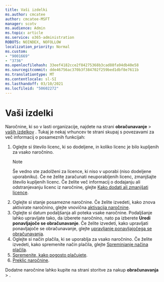 ```yaml
---
title: Vaši izdelki
ms.author: cmcatee
author: cmcatee-MSFT
manager: scotv
ms.audience: Admin
ms.topic: article
ms.service: o365-administration
ROBOTS: NOINDEX, NOFOLLOW
localization_priority: Normal
ms.custom:
- "9001669"
- "3736"
ms.openlocfilehash: 33eef4182cce2f84275368b3cad88fa94db40e58
ms.sourcegitcommit: dde46756ac370b3f384702f259bed1dbf8e7611b
ms.translationtype: MT
ms.contentlocale: sl-SI
ms.lasthandoff: 03/10/2021
ms.locfileid: "50602272"
---
```

# <a name="your-products"></a>Vaši izdelki

Naročnine, ki so v lasti organizacije, najdete na strani **obračunavanje**  >  [vaših izdelkov](https://go.microsoft.com/fwlink/p/?linkid=842054) . Tukaj je nekaj vrhuncev te strani skupaj s povezavami za več informacij o posameznih funkcijah:

1. Oglejte si število licenc, ki so dodeljene, in koliko licenc je bilo kupljenih za vsako naročnino.
    > [!NOTE]
    > Še vedno ste zadolženi za licence, ki niso v uporabi (niso dodeljene uporabniku). Če ne želite zaračunati neuporabljenih licenc, zmanjšajte število kupljenih licenc. Če želite več informacij o dodajanju ali odstranjevanju licenc iz naročnine, glejte [Kako dodati ali zmanjšati licence](https://docs.microsoft.com/alchemyinsights/how-to-add-or-reduce-licenses).
2. Oglejte si stanje posamezne naročnine. Če želite izvedeti, kako znova aktivirate naročnino, glejte vnovična [aktivacija naročnine](reactivate-your-subscription.md).
3. Oglejte si datum podaljšanja ali poteka vsake naročnine. Podaljšanje lahko upravljate tako, da izberete naročnino, nato pa izberete **Uredi ponavljajoče se obračunavanje**. Če želite izvedeti, kako upravljati ponavljajoče se obračunavanje, glejte [upravljanje ponavljajočega se obračunavanja](manage-auto-renewal.md).
4. Oglejte si način plačila, ki se uporablja za vsako naročnino. Če želite izvedeti, kako spremenite način plačila, glejte [Spreminjanje načina plačila](change-payment-method.md).
5. [Spremenite, kako pogosto plačujete](change-how-often-you-pay.md).
6. [Preklic naročnine](https://go.microsoft.com/fwlink/?linkid=2119113).

Dodatne naročnine lahko kupite na strani storitve za nakup **obračunavanja**  >  [](https://go.microsoft.com/fwlink/p/?linkid=868433) .